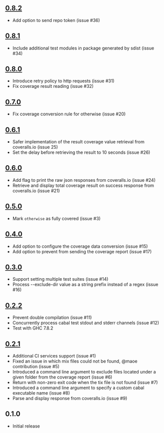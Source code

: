 [0.8.2](https://github.com/guillaume-nargeot/hpc-coveralls/issues?q=milestone:v0.8.2+is:closed)
-----
* Add option to send repo token (issue #36)

[0.8.1](https://github.com/guillaume-nargeot/hpc-coveralls/issues?q=milestone:v0.8.1+is:closed)
-----
* Include additional test modules in package generated by sdist (issue #34)

[0.8.0](https://github.com/guillaume-nargeot/hpc-coveralls/issues?q=milestone:v0.8.0+is:closed)
-----
* Introduce retry policy to http requests (issue #31)
* Fix coverage result reading (issue #32)

[0.7.0](https://github.com/guillaume-nargeot/hpc-coveralls/issues?q=milestone:v0.7.0+is:closed)
-----
* Fix coverage conversion rule for otherwise (issue #20)

[0.6.1](https://github.com/guillaume-nargeot/hpc-coveralls/issues?milestone=8&state=closed)
-----
* Safer implementation of the result coverage value retrieval from coveralls.io (issue 25)
* Set the delay before retrieving the result to 10 seconds (issue #26)

[0.6.0](https://github.com/guillaume-nargeot/hpc-coveralls/issues?milestone=7&state=closed)
-----
* Add flag to print the raw json responses from coveralls.io (issue #24)
* Retrieve and display total coverage result on success response from coveralls.io (issue #21)

[0.5.0](https://github.com/guillaume-nargeot/hpc-coveralls/issues?milestone=6&state=closed)
-----
* Mark `otherwise` as fully covered (issue #3)

[0.4.0](https://github.com/guillaume-nargeot/hpc-coveralls/issues?milestone=5&state=closed)
-----
* Add option to configure the coverage data conversion (issue #15)
* Add option to prevent from sending the coverage report (issue #17)

[0.3.0](https://github.com/guillaume-nargeot/hpc-coveralls/issues?milestone=4&state=closed)
-----
* Support setting multiple test suites (issue #14)
* Process --exclude-dir value as a string prefix instead of a regex (issue #16)

[0.2.2](https://github.com/guillaume-nargeot/hpc-coveralls/issues?milestone=3&state=closed)
-----
* Prevent double compilation (issue #11)
* Concurrently process cabal test stdout and stderr channels (issue #12)
* Test with GHC 7.8.2

[0.2.1](https://github.com/guillaume-nargeot/hpc-coveralls/issues?milestone=2&state=closed)
-----
* Additional CI services support (issue #1)
* Fixed an issue in which mix files could not be found, @maoe contribution (issue #5)
* Introduced a command line argument to exclude files located under a given folder from the coverage report (issue #6)
* Return with non-zero exit code when the tix file is not found (issue #7)
* Introduced a command line argument to specify a custom cabal executable name (issue #8)
* Parse and display response from coveralls.io (issue #9)

0.1.0
-----
* Initial release
